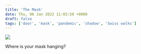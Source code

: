 ```yaml
---
title: 'The Mask'
date: Thu, 06 Jan 2022 11:03:50 +0000
draft: false
tags: ['door', 'mask', 'pandemic', 'shadow', 'Swiss walks']
---
```


![](https://www.main-vision.com/richard/blog/wp-content/uploads/2022/01/img_9489-1024x768.jpg)

Where is your mask hanging?